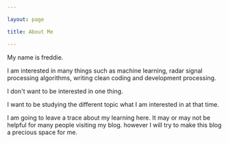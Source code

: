 ```yaml
---

layout: page

title: About Me

---
```


My name is freddie.

I am interested in many things such as machine learning, radar signal processing algorithms, writing clean coding and development processing.

I don't want to be interested in one thing.

I want to be studying the different topic what I am interested in at that time.

I am going to leave a trace about my learning here. It may or may not be helpful for many people visiting my blog.
however I will try to make this blog a precious space for me.
